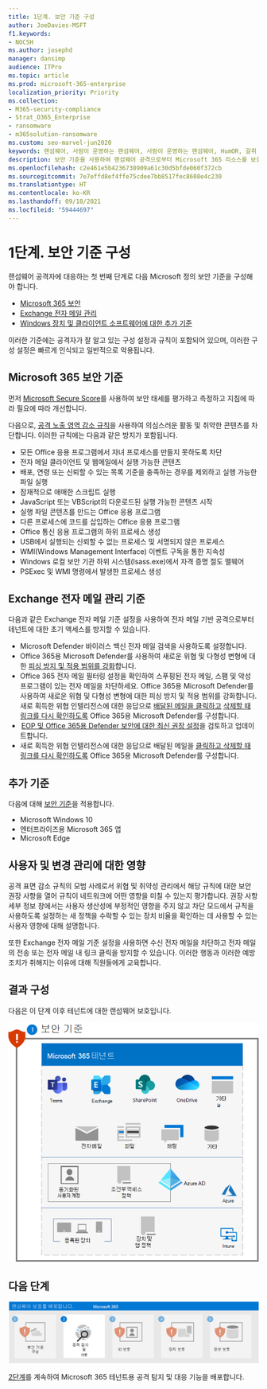 ```yaml
---
title: 1단계. 보안 기준 구성
author: JoeDavies-MSFT
f1.keywords:
- NOCSH
ms.author: josephd
manager: dansimp
audience: ITPro
ms.topic: article
ms.prod: microsoft-365-enterprise
localization_priority: Priority
ms.collection:
- M365-security-compliance
- Strat_O365_Enterprise
- ransomware
- m365solution-ransomware
ms.custom: seo-marvel-jun2020
keywords: 랜섬웨어, 사람이 운영하는 랜섬웨어, 사람이 운영하는 랜섬웨어, HumOR, 갈취 공격, 랜섬웨어 공격, 암호화, 크립토바이러스
description: 보안 기준을 사용하여 랜섬웨어 공격으로부터 Microsoft 365 리소스를 보호합니다.
ms.openlocfilehash: c2e461e5b4236738909a61c30d5bfde060f372cb
ms.sourcegitcommit: 7e7effd8ef4ffe75cdee7bb8517fec8608e4c230
ms.translationtype: HT
ms.contentlocale: ko-KR
ms.lasthandoff: 09/18/2021
ms.locfileid: "59444697"
---
```

# <a name="step-1-configure-security-baselines"></a>1단계. 보안 기준 구성

랜섬웨어 공격자에 대응하는 첫 번째 단계로 다음 Microsoft 정의 보안 기준을 구성해야 합니다.

- [Microsoft 365 보안](#microsoft-365-security-baseline)
- [Exchange 전자 메일 관리](#exchange-email-management-baseline)
- [Windows 장치 및 클라이언트 소프트웨어에 대한 추가 기준](#additional-baselines)

이러한 기준에는 공격자가 잘 알고 있는 구성 설정과 규칙이 포함되어 있으며, 이러한 구성 설정은 빠르게 인식되고 일반적으로 악용됩니다.

## <a name="microsoft-365-security-baseline"></a>Microsoft 365 보안 기준

먼저 [Microsoft Secure Score](/microsoft-365/security/defender/microsoft-secure-score)를 사용하여 보안 태세를 평가하고 측정하고 지침에 따라 필요에 따라 개선합니다.

다음으로, [공격 노출 영역 감소 규칙](/microsoft-365/security/defender-endpoint/attack-surface-reduction)을 사용하여 의심스러운 활동 및 취약한 콘텐츠를 차단합니다. 이러한 규칙에는 다음과 같은 방지가 포함됩니다.

- 모든 Office 응용 프로그램에서 자녀 프로세스를 만들지 못하도록 차단
- 전자 메일 클라이언트 및 웹메일에서 실행 가능한 콘텐츠
- 배포, 연령 또는 신뢰할 수 있는 목록 기준을 충족하는 경우를 제외하고 실행 가능한 파일 실행
- 잠재적으로 애매한 스크립트 실행
- JavaScript 또는 VBScript의 다운로드된 실행 가능한 콘텐츠 시작
- 실행 파일 콘텐츠를 만드는 Office 응용 프로그램
- 다른 프로세스에 코드를 삽입하는 Office 응용 프로그램
- Office 통신 응용 프로그램의 하위 프로세스 생성
- USB에서 실행되는 신뢰할 수 없는 프로세스 및 서명되지 않은 프로세스
- WMI(Windows Management Interface) 이벤트 구독을 통한 지속성
- Windows 로컬 보안 기관 하위 시스템(lsass.exe)에서 자격 증명 절도 맬웨어
- PSExec 및 WMI 명령에서 발생한 프로세스 생성

## <a name="exchange-email-management-baseline"></a>Exchange 전자 메일 관리 기준 

다음과 같은 Exchange 전자 메일 기준 설정을 사용하여 전자 메일 기반 공격으로부터 테넌트에 대한 초기 액세스를 방지할 수 있습니다.

- Microsoft Defender 바이러스 백신 전자 메일 검색을 사용하도록 설정합니다.
- Office 365용 Microsoft Defender를 사용하여 새로운 위협 및 다형성 변형에 대한 [피싱 방지 및 적용 범위를 강화](/microsoft-365/security/office-365-security/anti-phishing-protection)합니다.
- Office 365 전자 메일 필터링 설정을 확인하여 스푸핑된 전자 메일, 스팸 및 악성 프로그램이 있는 전자 메일을 차단하세요. Office 365용 Microsoft Defender를 사용하여 새로운 위협 및 다형성 변형에 대한 피싱 방지 및 적용 범위를 강화합니다. 새로 획득한 위협 인텔리전스에 대한 응답으로 [배달된 메일을 클릭하고](/microsoft-365/security/office-365-security/atp-safe-links) [삭제할 때 링크를 다시 확인하도록](/microsoft-365/security/office-365-security/zero-hour-auto-purge) Office 365용 Microsoft Defender를 구성합니다.
-  [EOP 및 Office 365용 Defender 보안에 대한 최신 권장 설정](/microsoft-365/security/office-365-security/recommended-settings-for-eop-and-office365-atp)을 검토하고 업데이트합니다.
- 새로 획득한 위협 인텔리전스에 대한 응답으로 배달된 메일을 [클릭하고 삭제할 때 링크를 다시 확인하도록](/microsoft-365/security/office-365-security/set-up-safe-links-policies) Office 365용 Microsoft Defender를 구성합니다.

## <a name="additional-baselines"></a>추가 기준

다음에 대해 [보안 기준](https://techcommunity.microsoft.com/t5/microsoft-security-baselines/bg-p/Microsoft-Security-Baselines)을 적용합니다.

- Microsoft Windows 10
- 엔터프라이즈용 Microsoft 365 앱
- Microsoft Edge

## <a name="impact-on-users-and-change-management"></a>사용자 및 변경 관리에 대한 영향

공격 표면 감소 규칙의 모범 사례로서 위협 및 취약성 관리에서 해당 규칙에 대한 보안 권장 사항을 열어 규칙이 네트워크에 어떤 영향을 미칠 수 있는지 평가합니다. 권장 사항 세부 정보 창에서는 사용자 생산성에 부정적인 영향을 주지 않고 차단 모드에서 규칙을 사용하도록 설정하는 새 정책을 수락할 수 있는 장치 비율을 확인하는 데 사용할 수 있는 사용자 영향에 대해 설명합니다.

또한 Exchange 전자 메일 기준 설정을 사용하면 수신 전자 메일을 차단하고 전자 메일의 전송 또는 전자 메일 내 링크 클릭을 방지할 수 있습니다. 이러한 행동과 이러한 예방 조치가 취해지는 이유에 대해 직원들에게 교육합니다.

## <a name="resulting-configuration"></a>결과 구성

다음은 이 단계 이후 테넌트에 대한 랜섬웨어 보호입니다.

![1단계 이후 Microsoft 365 테넌트에 대한 랜섬웨어 보호](../media/ransomware-protection-microsoft-365/ransomware-protection-microsoft-365-architecture-step1.png)


## <a name="next-step"></a>다음 단계

[![Microsoft 365를 사용한 랜섬웨어 보호를 위한 2단계](../media/ransomware-protection-microsoft-365/ransomware-protection-microsoft-365-step2.png)](ransomware-protection-microsoft-365-attack-detection-response.md)

[2단계](ransomware-protection-microsoft-365-attack-detection-response.md)를 계속하여 Microsoft 365 테넌트용 공격 탐지 및 대응 기능을 배포합니다.
